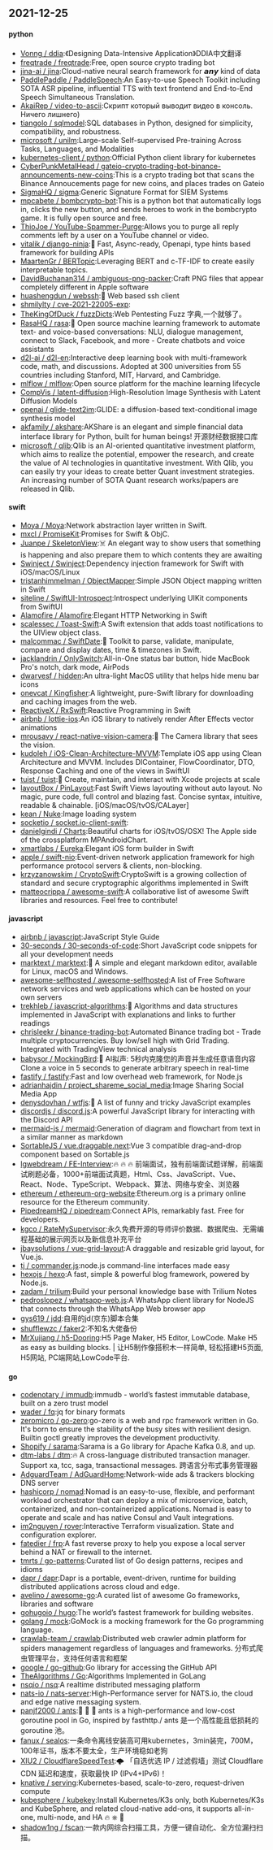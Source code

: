 ## 2021-12-25

#### python
* [Vonng / ddia](https://github.com/Vonng/ddia):《Designing Data-Intensive Application》DDIA中文翻译
* [freqtrade / freqtrade](https://github.com/freqtrade/freqtrade):Free, open source crypto trading bot
* [jina-ai / jina](https://github.com/jina-ai/jina):Cloud-native neural search framework for 𝙖𝙣𝙮 kind of data
* [PaddlePaddle / PaddleSpeech](https://github.com/PaddlePaddle/PaddleSpeech):An Easy-to-use Speech Toolkit including SOTA ASR pipeline, influential TTS with text frontend and End-to-End Speech Simultaneous Translation.
* [AkaiRep / video-to-ascii](https://github.com/AkaiRep/video-to-ascii):Скрипт который выводит видео в консоль. Ничего лишнего)
* [tiangolo / sqlmodel](https://github.com/tiangolo/sqlmodel):SQL databases in Python, designed for simplicity, compatibility, and robustness.
* [microsoft / unilm](https://github.com/microsoft/unilm):Large-scale Self-supervised Pre-training Across Tasks, Languages, and Modalities
* [kubernetes-client / python](https://github.com/kubernetes-client/python):Official Python client library for kubernetes
* [CyberPunkMetalHead / gateio-crypto-trading-bot-binance-announcements-new-coins](https://github.com/CyberPunkMetalHead/gateio-crypto-trading-bot-binance-announcements-new-coins):This is a crypto trading bot that scans the Binance Annoucements page for new coins, and places trades on Gateio
* [SigmaHQ / sigma](https://github.com/SigmaHQ/sigma):Generic Signature Format for SIEM Systems
* [mpcabete / bombcrypto-bot](https://github.com/mpcabete/bombcrypto-bot):This is a python bot that automatically logs in, clicks the new button, and sends heroes to work in the bombcrypto game. It is fully open source and free.
* [ThioJoe / YouTube-Spammer-Purge](https://github.com/ThioJoe/YouTube-Spammer-Purge):Allows you to purge all reply comments left by a user on a YouTube channel or video.
* [vitalik / django-ninja](https://github.com/vitalik/django-ninja):💨
Fast, Async-ready, Openapi, type hints based framework for building APIs
* [MaartenGr / BERTopic](https://github.com/MaartenGr/BERTopic):Leveraging BERT and c-TF-IDF to create easily interpretable topics.
* [DavidBuchanan314 / ambiguous-png-packer](https://github.com/DavidBuchanan314/ambiguous-png-packer):Craft PNG files that appear completely different in Apple software
* [huashengdun / webssh](https://github.com/huashengdun/webssh):🌱
Web based ssh client
* [shmilylty / cve-2021-22005-exp](https://github.com/shmilylty/cve-2021-22005-exp):
* [TheKingOfDuck / fuzzDicts](https://github.com/TheKingOfDuck/fuzzDicts):Web Pentesting Fuzz 字典,一个就够了。
* [RasaHQ / rasa](https://github.com/RasaHQ/rasa):💬
Open source machine learning framework to automate text- and voice-based conversations: NLU, dialogue management, connect to Slack, Facebook, and more - Create chatbots and voice assistants
* [d2l-ai / d2l-en](https://github.com/d2l-ai/d2l-en):Interactive deep learning book with multi-framework code, math, and discussions. Adopted at 300 universities from 55 countries including Stanford, MIT, Harvard, and Cambridge.
* [mlflow / mlflow](https://github.com/mlflow/mlflow):Open source platform for the machine learning lifecycle
* [CompVis / latent-diffusion](https://github.com/CompVis/latent-diffusion):High-Resolution Image Synthesis with Latent Diffusion Models
* [openai / glide-text2im](https://github.com/openai/glide-text2im):GLIDE: a diffusion-based text-conditional image synthesis model
* [akfamily / akshare](https://github.com/akfamily/akshare):AKShare is an elegant and simple financial data interface library for Python, built for human beings! 开源财经数据接口库
* [microsoft / qlib](https://github.com/microsoft/qlib):Qlib is an AI-oriented quantitative investment platform, which aims to realize the potential, empower the research, and create the value of AI technologies in quantitative investment. With Qlib, you can easily try your ideas to create better Quant investment strategies. An increasing number of SOTA Quant research works/papers are released in Qlib.

#### swift
* [Moya / Moya](https://github.com/Moya/Moya):Network abstraction layer written in Swift.
* [mxcl / PromiseKit](https://github.com/mxcl/PromiseKit):Promises for Swift & ObjC.
* [Juanpe / SkeletonView](https://github.com/Juanpe/SkeletonView):☠️
An elegant way to show users that something is happening and also prepare them to which contents they are awaiting
* [Swinject / Swinject](https://github.com/Swinject/Swinject):Dependency injection framework for Swift with iOS/macOS/Linux
* [tristanhimmelman / ObjectMapper](https://github.com/tristanhimmelman/ObjectMapper):Simple JSON Object mapping written in Swift
* [siteline / SwiftUI-Introspect](https://github.com/siteline/SwiftUI-Introspect):Introspect underlying UIKit components from SwiftUI
* [Alamofire / Alamofire](https://github.com/Alamofire/Alamofire):Elegant HTTP Networking in Swift
* [scalessec / Toast-Swift](https://github.com/scalessec/Toast-Swift):A Swift extension that adds toast notifications to the UIView object class.
* [malcommac / SwiftDate](https://github.com/malcommac/SwiftDate):🐔
Toolkit to parse, validate, manipulate, compare and display dates, time & timezones in Swift.
* [jacklandrin / OnlySwitch](https://github.com/jacklandrin/OnlySwitch):All-in-One status bar button, hide MacBook Pro's notch, dark mode, AirPods
* [dwarvesf / hidden](https://github.com/dwarvesf/hidden):An ultra-light MacOS utility that helps hide menu bar icons
* [onevcat / Kingfisher](https://github.com/onevcat/Kingfisher):A lightweight, pure-Swift library for downloading and caching images from the web.
* [ReactiveX / RxSwift](https://github.com/ReactiveX/RxSwift):Reactive Programming in Swift
* [airbnb / lottie-ios](https://github.com/airbnb/lottie-ios):An iOS library to natively render After Effects vector animations
* [mrousavy / react-native-vision-camera](https://github.com/mrousavy/react-native-vision-camera):📸
The Camera library that sees the vision.
* [kudoleh / iOS-Clean-Architecture-MVVM](https://github.com/kudoleh/iOS-Clean-Architecture-MVVM):Template iOS app using Clean Architecture and MVVM. Includes DIContainer, FlowCoordinator, DTO, Response Caching and one of the views in SwiftUI
* [tuist / tuist](https://github.com/tuist/tuist):🚀
Create, maintain, and interact with Xcode projects at scale
* [layoutBox / PinLayout](https://github.com/layoutBox/PinLayout):Fast Swift Views layouting without auto layout. No magic, pure code, full control and blazing fast. Concise syntax, intuitive, readable & chainable. [iOS/macOS/tvOS/CALayer]
* [kean / Nuke](https://github.com/kean/Nuke):Image loading system
* [socketio / socket.io-client-swift](https://github.com/socketio/socket.io-client-swift):
* [danielgindi / Charts](https://github.com/danielgindi/Charts):Beautiful charts for iOS/tvOS/OSX! The Apple side of the crossplatform MPAndroidChart.
* [xmartlabs / Eureka](https://github.com/xmartlabs/Eureka):Elegant iOS form builder in Swift
* [apple / swift-nio](https://github.com/apple/swift-nio):Event-driven network application framework for high performance protocol servers & clients, non-blocking.
* [krzyzanowskim / CryptoSwift](https://github.com/krzyzanowskim/CryptoSwift):CryptoSwift is a growing collection of standard and secure cryptographic algorithms implemented in Swift
* [matteocrippa / awesome-swift](https://github.com/matteocrippa/awesome-swift):A collaborative list of awesome Swift libraries and resources. Feel free to contribute!

#### javascript
* [airbnb / javascript](https://github.com/airbnb/javascript):JavaScript Style Guide
* [30-seconds / 30-seconds-of-code](https://github.com/30-seconds/30-seconds-of-code):Short JavaScript code snippets for all your development needs
* [marktext / marktext](https://github.com/marktext/marktext):📝
A simple and elegant markdown editor, available for Linux, macOS and Windows.
* [awesome-selfhosted / awesome-selfhosted](https://github.com/awesome-selfhosted/awesome-selfhosted):A list of Free Software network services and web applications which can be hosted on your own servers
* [trekhleb / javascript-algorithms](https://github.com/trekhleb/javascript-algorithms):📝
Algorithms and data structures implemented in JavaScript with explanations and links to further readings
* [chrisleekr / binance-trading-bot](https://github.com/chrisleekr/binance-trading-bot):Automated Binance trading bot - Trade multiple cryptocurrencies. Buy low/sell high with Grid Trading. Integrated with TradingView technical analysis
* [babysor / MockingBird](https://github.com/babysor/MockingBird):🚀
AI拟声: 5秒内克隆您的声音并生成任意语音内容 Clone a voice in 5 seconds to generate arbitrary speech in real-time
* [fastify / fastify](https://github.com/fastify/fastify):Fast and low overhead web framework, for Node.js
* [adrianhajdin / project_shareme_social_media](https://github.com/adrianhajdin/project_shareme_social_media):Image Sharing Social Media App
* [denysdovhan / wtfjs](https://github.com/denysdovhan/wtfjs):🤪
A list of funny and tricky JavaScript examples
* [discordjs / discord.js](https://github.com/discordjs/discord.js):A powerful JavaScript library for interacting with the Discord API
* [mermaid-js / mermaid](https://github.com/mermaid-js/mermaid):Generation of diagram and flowchart from text in a similar manner as markdown
* [SortableJS / vue.draggable.next](https://github.com/SortableJS/vue.draggable.next):Vue 3 compatible drag-and-drop component based on Sortable.js
* [lgwebdream / FE-Interview](https://github.com/lgwebdream/FE-Interview):🔥
🔥
🔥
前端面试，独有前端面试题详解，前端面试刷题必备，1000+前端面试真题，Html、Css、JavaScript、Vue、React、Node、TypeScript、Webpack、算法、网络与安全、浏览器
* [ethereum / ethereum-org-website](https://github.com/ethereum/ethereum-org-website):Ethereum.org is a primary online resource for the Ethereum community.
* [PipedreamHQ / pipedream](https://github.com/PipedreamHQ/pipedream):Connect APIs, remarkably fast. Free for developers.
* [kgco / RateMySupervisor](https://github.com/kgco/RateMySupervisor):永久免费开源的导师评价数据、数据爬虫、无需编程基础的展示网页以及新信息补充平台
* [jbaysolutions / vue-grid-layout](https://github.com/jbaysolutions/vue-grid-layout):A draggable and resizable grid layout, for Vue.js.
* [tj / commander.js](https://github.com/tj/commander.js):node.js command-line interfaces made easy
* [hexojs / hexo](https://github.com/hexojs/hexo):A fast, simple & powerful blog framework, powered by Node.js.
* [zadam / trilium](https://github.com/zadam/trilium):Build your personal knowledge base with Trilium Notes
* [pedroslopez / whatsapp-web.js](https://github.com/pedroslopez/whatsapp-web.js):A WhatsApp client library for NodeJS that connects through the WhatsApp Web browser app
* [gys619 / jdd](https://github.com/gys619/jdd):自用的jd(京东)脚本合集
* [shufflewzc / faker2](https://github.com/shufflewzc/faker2):不知名大佬备份
* [MrXujiang / h5-Dooring](https://github.com/MrXujiang/h5-Dooring):H5 Page Maker, H5 Editor, LowCode. Make H5 as easy as building blocks. | 让H5制作像搭积木一样简单, 轻松搭建H5页面, H5网站, PC端网站,LowCode平台.

#### go
* [codenotary / immudb](https://github.com/codenotary/immudb):immudb - world’s fastest immutable database, built on a zero trust model
* [wader / fq](https://github.com/wader/fq):jq for binary formats
* [zeromicro / go-zero](https://github.com/zeromicro/go-zero):go-zero is a web and rpc framework written in Go. It's born to ensure the stability of the busy sites with resilient design. Builtin goctl greatly improves the development productivity.
* [Shopify / sarama](https://github.com/Shopify/sarama):Sarama is a Go library for Apache Kafka 0.8, and up.
* [dtm-labs / dtm](https://github.com/dtm-labs/dtm):🔥
A cross-language distributed transaction manager. Support xa, tcc, saga, transactional messages. 跨语言分布式事务管理器
* [AdguardTeam / AdGuardHome](https://github.com/AdguardTeam/AdGuardHome):Network-wide ads & trackers blocking DNS server
* [hashicorp / nomad](https://github.com/hashicorp/nomad):Nomad is an easy-to-use, flexible, and performant workload orchestrator that can deploy a mix of microservice, batch, containerized, and non-containerized applications. Nomad is easy to operate and scale and has native Consul and Vault integrations.
* [im2nguyen / rover](https://github.com/im2nguyen/rover):Interactive Terraform visualization. State and configuration explorer.
* [fatedier / frp](https://github.com/fatedier/frp):A fast reverse proxy to help you expose a local server behind a NAT or firewall to the internet.
* [tmrts / go-patterns](https://github.com/tmrts/go-patterns):Curated list of Go design patterns, recipes and idioms
* [dapr / dapr](https://github.com/dapr/dapr):Dapr is a portable, event-driven, runtime for building distributed applications across cloud and edge.
* [avelino / awesome-go](https://github.com/avelino/awesome-go):A curated list of awesome Go frameworks, libraries and software
* [gohugoio / hugo](https://github.com/gohugoio/hugo):The world’s fastest framework for building websites.
* [golang / mock](https://github.com/golang/mock):GoMock is a mocking framework for the Go programming language.
* [crawlab-team / crawlab](https://github.com/crawlab-team/crawlab):Distributed web crawler admin platform for spiders management regardless of languages and frameworks. 分布式爬虫管理平台，支持任何语言和框架
* [google / go-github](https://github.com/google/go-github):Go library for accessing the GitHub API
* [TheAlgorithms / Go](https://github.com/TheAlgorithms/Go):Algorithms Implemented in GoLang
* [nsqio / nsq](https://github.com/nsqio/nsq):A realtime distributed messaging platform
* [nats-io / nats-server](https://github.com/nats-io/nats-server):High-Performance server for NATS.io, the cloud and edge native messaging system.
* [panjf2000 / ants](https://github.com/panjf2000/ants):🐜
🐜
🐜
ants is a high-performance and low-cost goroutine pool in Go, inspired by fasthttp./ ants 是一个高性能且低损耗的 goroutine 池。
* [fanux / sealos](https://github.com/fanux/sealos):一条命令离线安装高可用kubernetes，3min装完，700M，100年证书，版本不要太全，生产环境稳如老狗
* [XIU2 / CloudflareSpeedTest](https://github.com/XIU2/CloudflareSpeedTest):🌩
「自选优选 IP / 过滤假墙」测试 Cloudflare CDN 延迟和速度，获取最快 IP (IPv4+IPv6)！
* [knative / serving](https://github.com/knative/serving):Kubernetes-based, scale-to-zero, request-driven compute
* [kubesphere / kubekey](https://github.com/kubesphere/kubekey):Install Kubernetes/K3s only, both Kubernetes/K3s and KubeSphere, and related cloud-native add-ons, it supports all-in-one, multi-node, and HA
🔥
⎈
🐳
* [shadow1ng / fscan](https://github.com/shadow1ng/fscan):一款内网综合扫描工具，方便一键自动化、全方位漏扫扫描。
